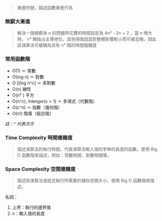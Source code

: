 
> 漸進符號，描述函數漸進行為

### 無窮大漸進

> 解決一個規模為 n 的問題所花費的時間設定為 4n² - 2n + 2 ，當 n 增大時， n² 開始占主導地位，其他項值因其對整體影響較小而可被忽略，因此該演算法可被稱為具有 n² 階的時間複雜度


### 常用函數階

- O(1) ＝ 常數
- O(log n) ＝ 對數
- O \[(log n^c] ＝ 多對數
- O(n) 線性
- O(n² ) 平方
- O(n^c), Interger(c > 1) ＝ 多項式（代數階）
- O(c^n) ＝ 指數（幾何階）
- O(n!) 階乘（組合階）

*註：^ 代表次方*


### Time Complexity 時間複雜度

> 描述演算法的執行時間，代表演算法輸入值的字串的長度的函數，使用 Big O 函數階來描述，例如：常數時間、對數時間等。


### Space Complexity 空間複雜度

> 描述該演算法或程式執行所需要的儲存空間大小，使用 Big O 函數階來描述，


名詞：
1. 上界：執行的邊界值
2. n：輸入值的長度